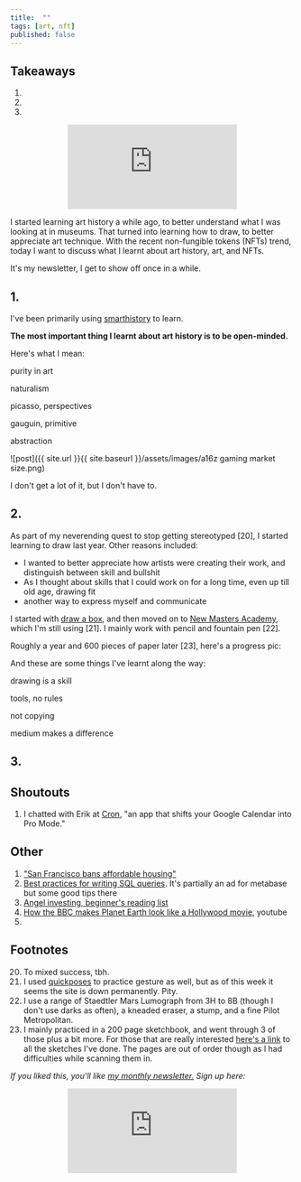 ```yaml
---
title:  ""  
tags: [art, nft]
published: false
---
```



## Takeaways

1.
2.
3.

<style>
      .iframe-container {
        overflow: hidden;        
        padding-top: 50%; <!-- Calculated from the aspect ration of the content (in case of 16:9 it is 9/16= 0.5625) -->
        position: relative;
      }
      .iframe-container iframe { 
         border: 0;
         height: 100%; <!-- Finally, width and height are set to 100% so the iframe takes up 100% of the containers space. -->
         left: 0;
         position: absolute;
         top: 0;
         width: 100%;
         display: block;
         margin: 0 auto; <!-- center image -->
      }
      <!-- 4x3 Aspect Ratio -->
      .iframe-container-4x3 {
        padding-top: 75%;
      }
</style> 

<div class="iframe-container-4x3">
  <p align="center"><iframe src="https://avoidboringpeople.substack.com/embed" frameborder="0" scrolling="no"> </iframe></p>
</div>

I started learning art history a while ago, to better understand what I was looking at in museums. That turned into learning how to draw, to better appreciate art technique. With the recent non-fungible tokens (NFTs) trend, today I want to discuss what I learnt about art history, art, and NFTs.

It's my newsletter, I get to show off once in a while.

## 1.

I've been primarily using [smarthistory](https://smarthistory.org/ "smart") to learn.

**The most important thing I learnt about art history is to be open-minded.** 

Here's what I mean:

purity in art

naturalism

picasso, perspectives

gauguin, primitive

abstraction

![post]({{ site.url }}{{ site.baseurl }}/assets/images/a16z gaming market size.png)

I don't get a lot of it, but I don't have to.

## 2. 

As part of my neverending quest to stop getting stereotyped \[20\], I started learning to draw last year. Other reasons included:

- I wanted to better appreciate how artists were creating their work, and distinguish between skill and bullshit
- As I thought about skills that I could work on for a long time, even up till old age, drawing fit
- another way to express myself and communicate

I started with [draw a box](https://drawabox.com/ "draw"), and then moved on to [New Masters Academy](https://www.nma.art/ "nma"), which I'm still using \[21\]. I mainly work with pencil and fountain pen \[22\].

Roughly a year and 600 pieces of paper later \[23\], here's a progress pic:

And these are some things I've learnt along the way:

drawing is a skill

tools, no rules

not copying

medium makes a difference

## 3.

## Shoutouts

1. I chatted with Erik at [Cron](https://cron.app/ "cron"), "an app that shifts your Google Calendar into Pro Mode."

## Other

1. ["San Francisco bans affordable housing"](https://johnhcochrane.blogspot.com/2021/04/san-francisco-bans-affordable-housing.html "jc")
2. [Best practices for writing SQL queries](https://www.metabase.com/learn/building-analytics/sql-templates/sql-best-practices "sql"). It's partially an ad for metabase but some good tips there
3. [Angel investing, beginner's reading list](https://alltheangels.substack.com/p/-angel-investing-beginners-reading "angel")
4. [How the BBC makes Planet Earth look like a Hollywood movie](https://www.youtube.com/watch?v=qAOKOJhzYXk "yt"), youtube
5. 

## Footnotes

20. To mixed success, tbh.
21. I used [quickposes](https://quickposes.com/ "qp") to practice gesture as well, but as of this week it seems the site is down permanently. Pity.
22. I use a range of Staedtler Mars Lumograph from 3H to 8B (though I don't use darks as often), a kneaded eraser, a stump, and a fine Pilot Metropolitan.
23. I mainly practiced in a 200 page sketchbook, and went through 3 of those plus a bit more. For those that are really interested [here's a link](https://drive.google.com/drive/folders/1JuCf-pNB8amh2xsFSYmXyuNWUd5oBv8j?usp=sharing "link") to all the sketches I've done. The pages are out of order though as I had difficulties while scanning them in.

*If you liked this, you'll like [my monthly newsletter.](https://avoidboringpeople.substack.com/ "ABP") Sign up here:*

<div class="iframe-container-4x3">
  <p align="center"><iframe src="https://avoidboringpeople.substack.com/embed" frameborder="0" scrolling="no"> </iframe></p>
</div>
